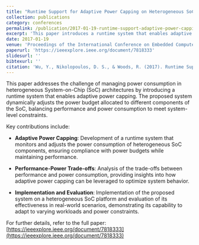 ```yaml
---
title: "Runtime Support for Adaptive Power Capping on Heterogeneous SoCs"
collection: publications
category: conferences
permalink: /publication/2017-01-19-runtime-support-adaptive-power-capping
excerpt: 'This paper introduces a runtime system that enables adaptive power capping on heterogeneous System-on-Chip (SoC) architectures, aiming to balance performance and power consumption in embedded systems.'
date: 2017-01-19
venue: 'Proceedings of the International Conference on Embedded Computer Systems: Architecture, Modeling and Simulation (SAMOS XVI), 71–78'
paperurl: 'https://ieeexplore.ieee.org/document/7818333'
slidesurl: ''
bibtexurl: ''
citation: 'Wu, Y., Nikolopoulos, D. S., & Woods, R. (2017). Runtime Support for Adaptive Power Capping on Heterogeneous SoCs. In *Proceedings of the International Conference on Embedded Computer Systems: Architecture, Modeling and Simulation (SAMOS XVI)* (pp. 71–78). IEEE. https://doi.org/10.1109/SAMOS.2017.7818333'
---
```


This paper addresses the challenge of managing power consumption in heterogeneous System-on-Chip (SoC) architectures by introducing a runtime system that enables adaptive power capping. The proposed system dynamically adjusts the power budget allocated to different components of the SoC, balancing performance and power consumption to meet system-level constraints.

Key contributions include:

- **Adaptive Power Capping**: Development of a runtime system that monitors and adjusts the power consumption of heterogeneous SoC components, ensuring compliance with power budgets while maintaining performance.

- **Performance-Power Trade-offs**: Analysis of the trade-offs between performance and power consumption, providing insights into how adaptive power capping can be leveraged to optimize system behavior.

- **Implementation and Evaluation**: Implementation of the proposed system on a heterogeneous SoC platform and evaluation of its effectiveness in real-world scenarios, demonstrating its capability to adapt to varying workloads and power constraints.

For further details, refer to the full paper: [https://ieeexplore.ieee.org/document/7818333](https://ieeexplore.ieee.org/document/7818333)
